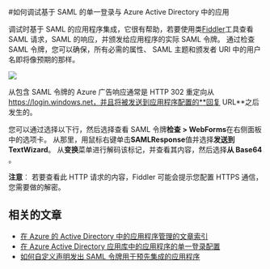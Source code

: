 <properties 
    pageTitle="如何调试基于 SAML 的单一登录到 Azure Active Directory 中的应用程序 |Microsoft Azure" 
    description="了解如何调试基于 SAML 的单一登录与 Azure Active Directory 中的应用 " 
    services="active-directory" 
    authors="asmalser-msft"  
    documentationCenter="na" manager="femila"/>
<tags 
    ms.service="active-directory" 
    ms.devlang="na" 
    ms.topic="article" 
    ms.tgt_pltfrm="na" 
    ms.workload="identity" 
    ms.date="02/09/2016" 
    ms.author="asmalser" />

#<a name="how-to-debug-saml-based-single-sign-on-to-applications-in-azure-active-directory"></a>如何调试基于 SAML 的单一登录与 Azure Active Directory 中的应用

调试时基于 SAML 的应用程序集成，它很有帮助，若要使用类[Fiddler](http://www.telerik.com/fiddler)工具查看 SAML 请求，SAML 的响应，并颁发给应用程序的实际 SAML 令牌。 通过检查 SAML 令牌，您可以确保，所有必需的属性、 SAML 主题和颁发者 URI 中的用户名即将像预期的那样。

![][1]

从包含 SAML 令牌的 Azure 广告响应通常是 HTTP 302 重定向从 https://login.windows.net，并且将被发送到应用程序配置的**回复 URL**之后发生的。 
 
您可以通过选择以下行，然后选择查看 SAML 令牌**检查 > WebForms**在右侧面板中的选项卡。 从那里，用鼠标右键单击**SAMLResponse**值并选择**发送到 TextWizard**。 从**变换**菜单进行解码该标记，并查看其内容，然后选择**从 Base64** 。
 
**注意**︰ 若要查看此 HTTP 请求的内容，Fiddler 可能会提示您配置 HTTPS 通信，您需要做的解密。

## <a name="related-articles"></a>相关的文章

- [在 Azure 的 Active Directory 中的应用程序管理的文章索引](active-directory-apps-index.md)
- [在 Azure Active Directory 应用库中的应用程序的单一登录配置](active-directory-saas-custom-apps.md)
- [如何自定义声明发出 SAML 令牌用于预先集成的应用程序](active-directory-saml-claims-customization.md)

<!--Image references-->
[1]: ./media/active-directory-saml-debugging/fiddler.png
